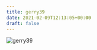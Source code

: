 ```yaml
---
title: gerry39
date: 2021-02-09T12:13:05+00:00
draft: false
---
```


![gerry39](/images/2010%20ca%20mit%20uli.jpg)

